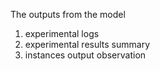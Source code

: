 The outputs from the model
1. experimental logs
2. experimental results summary
3. instances output observation
